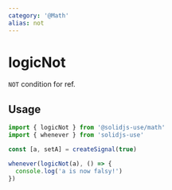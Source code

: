 ```yaml
---
category: '@Math'
alias: not
---
```


# logicNot

`NOT` condition for ref.

## Usage

```ts
import { logicNot } from '@solidjs-use/math'
import { whenever } from 'solidjs-use'

const [a, setA] = createSignal(true)

whenever(logicNot(a), () => {
  console.log('a is now falsy!')
})
```
